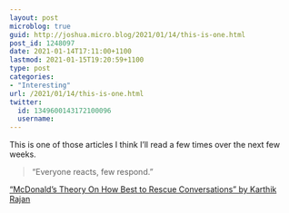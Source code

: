 ```yaml
---
layout: post
microblog: true
guid: http://joshua.micro.blog/2021/01/14/this-is-one.html
post_id: 1248097
date: 2021-01-14T17:11:00+1100
lastmod: 2021-01-15T19:20:59+1100
type: post
categories:
- "Interesting"
url: /2021/01/14/this-is-one.html
twitter:
  id: 1349600143172100096
  username: 
---
```

This is one of those articles I think I’ll read a few times over the next few weeks.

> “Everyone reacts, few respond.”

[“McDonald’s Theory On How Best to Rescue Conversations” by Karthik Rajan](https://karthrajan.medium.com/mcdonalds-theory-on-how-best-to-rescue-conversations-e65c23ad41b9)

